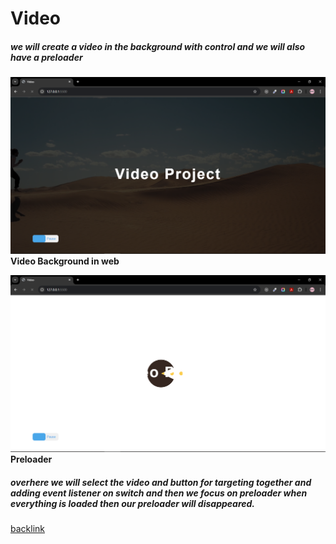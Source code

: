 # Video

##### we will create a video in the background with control and we will also have a preloader

![Video Background](../09-video/images/Screenshot%20(653).png)
**Video Background in web**

![preloader](../09-video/images/Screenshot%20(654).png)
**Preloader**

##### overhere we will select the video and button for targeting together and adding event listener on switch and then we focus on preloader when everything is loaded then our preloader will disappeared.


[backlink](../ReadMe.md)